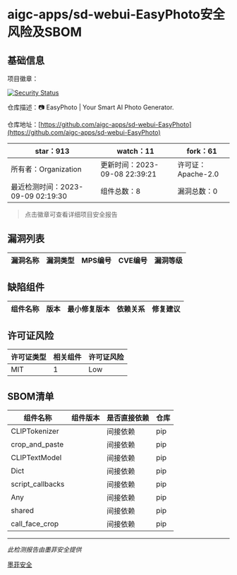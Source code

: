 # aigc-apps/sd-webui-EasyPhoto安全风险及SBOM

## 基础信息

项目徽章：

[![Security Status](https://www.murphysec.com/platform3/v31/badge/1700212202404626432.svg)](https://www.murphysec.com/console/report/1699849632023887872/1700212202404626432)

仓库描述：📷 EasyPhoto | Your Smart AI Photo Generator.

仓库地址：[https://github.com/aigc-apps/sd-webui-EasyPhoto](https://github.com/aigc-apps/sd-webui-EasyPhoto)

| star：913 | watch：11 | fork：61 |
| ----------- | -------------- | ------------ |
| 所有者：Organization | 更新时间：2023-09-08 22:39:21 | 许可证：Apache-2.0 |
| 最近检测时间：2023-09-09 02:19:30 | 组件总数：8 | 漏洞总数：0 |

> 点击徽章可查看详细项目安全报告



## 漏洞列表

| 漏洞名称 | 漏洞类型 | MPS编号 | CVE编号 | 漏洞等级 |
| ------- | ------ | ------- | ------ | ----- |





## 缺陷组件

| 组件名称 | 版本 | 最小修复版本 | 依赖关系 | 修复建议 |
| -------- | ---- | ------------ | -------- | -------- |





## 许可证风险

| 许可证类型 | 相关组件 | 许可证风险 |
| ---------- | -------- | ---------- |
|MIT|1|Low|




## SBOM清单

| 组件名称 | 组件版本 | 是否直接依赖 | 仓库 |
| -------- | -------- | ------------ | ---- |
|CLIPTokenizer||间接依赖|pip|
|crop_and_paste||间接依赖|pip|
|CLIPTextModel||间接依赖|pip|
|Dict||间接依赖|pip|
|script_callbacks||间接依赖|pip|
|Any||间接依赖|pip|
|shared||间接依赖|pip|
|call_face_crop||间接依赖|pip|


------

*此检测报告由墨菲安全提供*

[墨菲安全](www.murphysec.com)
